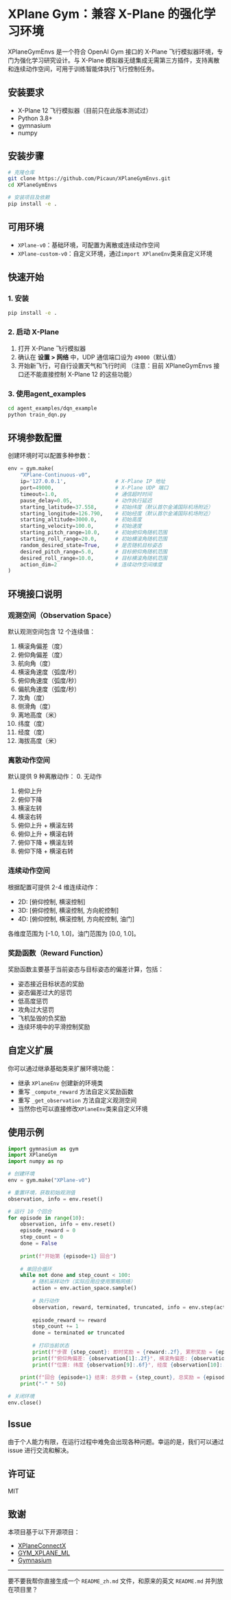 # XPlane Gym：兼容 X-Plane 的强化学习环境

XPlaneGymEnvs 是一个符合 OpenAI Gym 接口的 X-Plane 飞行模拟器环境，专门为强化学习研究设计。与 X-Plane 模拟器无缝集成无需第三方插件，支持离散和连续动作空间，可用于训练智能体执行飞行控制任务。

## 安装要求

* X-Plane 12 飞行模拟器（目前只在此版本测试过）
* Python 3.8+
* gymnasium
* numpy

## 安装步骤

```bash
# 克隆仓库
git clone https://github.com/Picaun/XPlaneGymEnvs.git
cd XPlaneGymEnvs

# 安装项目及依赖
pip install -e .
```

## 可用环境

* `XPlane-v0`：基础环境，可配置为离散或连续动作空间
* `XPlane-custom-v0`：自定义环境，通过``` import XPlaneEnv ```类来自定义环境

## 快速开始

### 1. 安装

```bash
pip install -e .
```

### 2. 启动 X-Plane

1. 打开 X-Plane 飞行模拟器
2. 确认在 **设置 > 网络** 中，UDP 通信端口设为 `49000`（默认值）
3. 开始新飞行，可自行设置天气和飞行时间
   （注意：目前 XPlaneGymEnvs 接口还不能直接控制 X-Plane 12 的这些功能）

### 3. 使用agent_examples

```bash
cd agent_examples/dqn_example
python train_dqn.py
```

## 环境参数配置

创建环境时可以配置多种参数：

```python
env = gym.make(
    "XPlane-Continuous-v0",
    ip='127.0.0.1',                # X-Plane IP 地址
    port=49000,                    # X-Plane UDP 端口
    timeout=1.0,                   # 通信超时时间
    pause_delay=0.05,              # 动作执行延迟
    starting_latitude=37.558,      # 初始纬度（默认首尔金浦国际机场附近）
    starting_longitude=126.790,    # 初始经度（默认首尔金浦国际机场附近）
    starting_altitude=3000.0,      # 初始高度
    starting_velocity=100.0,       # 初始速度
    starting_pitch_range=10.0,     # 初始俯仰角随机范围
    starting_roll_range=20.0,      # 初始横滚角随机范围
    random_desired_state=True,     # 是否随机目标姿态
    desired_pitch_range=5.0,       # 目标俯仰角随机范围
    desired_roll_range=10.0,       # 目标横滚角随机范围
    action_dim=2                   # 连续动作空间维度
)
```

## 环境接口说明

### 观测空间（Observation Space）

默认观测空间包含 12 个连续值：

1. 横滚角偏差（度）
2. 俯仰角偏差（度）
3. 航向角（度）
4. 横滚角速度（弧度/秒）
5. 俯仰角速度（弧度/秒）
6. 偏航角速度（弧度/秒）
7. 攻角（度）
8. 侧滑角（度）
9. 离地高度（米）
10. 纬度（度）
11. 经度（度）
12. 海拔高度（米）

### 离散动作空间

默认提供 9 种离散动作：
0\. 无动作

1. 俯仰上升
2. 俯仰下降
3. 横滚左转
4. 横滚右转
5. 俯仰上升 + 横滚左转
6. 俯仰上升 + 横滚右转
7. 俯仰下降 + 横滚左转
8. 俯仰下降 + 横滚右转

### 连续动作空间

根据配置可提供 2-4 维连续动作：

* 2D: \[俯仰控制, 横滚控制]
* 3D: \[俯仰控制, 横滚控制, 方向舵控制]
* 4D: \[俯仰控制, 横滚控制, 方向舵控制, 油门]

各维度范围为 \[-1.0, 1.0]，油门范围为 \[0.0, 1.0]。

### 奖励函数（Reward Function）

奖励函数主要基于当前姿态与目标姿态的偏差计算，包括：

* 姿态接近目标状态的奖励
* 姿态偏差过大的惩罚
* 低高度惩罚
* 攻角过大惩罚
* 飞机坠毁的负奖励
* 连续环境中的平滑控制奖励

## 自定义扩展

你可以通过继承基础类来扩展环境功能：

* 继承 `XPlaneEnv` 创建新的环境类
* 重写 `_compute_reward` 方法自定义奖励函数
* 重写 `_get_observation` 方法自定义观测空间
* 当然你也可以直接修改`XPlaneEnv`类来自定义环境

## 使用示例

```python
import gymnasium as gym
import XPlaneGym
import numpy as np

# 创建环境
env = gym.make("XPlane-v0")

# 重置环境，获取初始观测值
observation, info = env.reset()

# 运行 10 个回合
for episode in range(10):
    observation, info = env.reset()
    episode_reward = 0
    step_count = 0
    done = False
    
    print(f"开始第 {episode+1} 回合")
    
    # 单回合循环
    while not done and step_count < 100:
        # 随机采样动作（实际应用应使用策略网络）
        action = env.action_space.sample()
        
        # 执行动作
        observation, reward, terminated, truncated, info = env.step(action)
        
        episode_reward += reward
        step_count += 1
        done = terminated or truncated
        
        # 打印当前状态
        print(f"步骤 {step_count}: 即时奖励 = {reward:.2f}, 累积奖励 = {episode_reward:.2f}")
        print(f"俯仰角偏差: {observation[1]:.2f}°, 横滚角偏差: {observation[0]:.2f}°")
        print(f"位置: 纬度 {observation[9]:.6f}°, 经度 {observation[10]:.6f}°, 高度 {observation[11]:.2f}m")
        
    print(f"回合 {episode+1} 结束: 总步数 = {step_count}, 总奖励 = {episode_reward:.2f}")
    print("-" * 50)

# 关闭环境
env.close()
```

## Issue

由于个人能力有限，在运行过程中难免会出现各种问题。幸运的是，我们可以通过 issue 进行交流和解决。

## 许可证

MIT

## 致谢

本项目基于以下开源项目：

* [XPlaneConnectX](https://github.com/sisl/XPlaneConnectX)
* [GYM\_XPLANE\_ML](https://github.com/adderbyte/GYM_XPLANE_ML)
* [Gymnasium](https://github.com/Farama-Foundation/Gymnasium)

---

要不要我帮你直接生成一个 `README_zh.md` 文件，和原来的英文 `README.md` 并列放在项目里？
